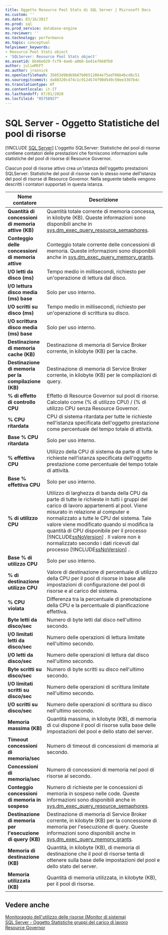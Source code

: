```yaml
---
title: Oggetto Resource Pool Stats di SQL Server | Microsoft Docs
ms.custom: ''
ms.date: 03/16/2017
ms.prod: sql
ms.prod_service: database-engine
ms.reviewer: ''
ms.technology: performance
ms.topic: conceptual
helpviewer_keywords:
- Reosurce Pool Stats object
- 'SQLServer: Resource Pool Stats object'
ms.assetid: bb46e029-fcf9-4aeb-a066-be41e7668fb9
author: julieMSFT
ms.author: jrasnick
ms.openlocfilehash: 35053d98db9b87b06512064e75adf06b4bcd6c51
ms.sourcegitcommit: da88320c474c1c9124574f90d549c50ee3387b4c
ms.translationtype: HT
ms.contentlocale: it-IT
ms.lasthandoff: 07/01/2020
ms.locfileid: "85758927"
---
```

# <a name="sql-server-resource-pool-stats-object"></a>SQL Server - Oggetto Statistiche del pool di risorse
 [!INCLUDE [SQL Server](../../includes/applies-to-version/sqlserver.md)]
  L'oggetto SQLServer: Statistiche del pool di risorse contiene contatori delle prestazioni che forniscono informazioni sulle statistiche del pool di risorse di Resource Governor.  
  
 Ciascun pool di risorse attivo crea un'istanza dell'oggetto prestazioni SQLServer: Statistiche del pool di risorse con lo stesso nome dell'istanza del pool di risorse di Resource Governor. Nella seguente tabella vengono descritti i contatori supportati in questa istanza.  
  
|Nome contatore|Descrizione|  
|------------------|-----------------|  
|**Quantità di concessioni di memoria attive (KB)**|Quantità totale corrente di memoria concessa, in kilobyte (KB). Queste informazioni sono disponibili anche in [sys.dm_exec_query_resource_semaphores](../../relational-databases/system-dynamic-management-views/sys-dm-exec-query-resource-semaphores-transact-sql.md).| 
|**Conteggio delle concessioni di memoria attive**|Conteggio totale corrente delle concessioni di memoria. Queste informazioni sono disponibili anche in [sys.dm_exec_query_memory_grants](../../relational-databases/system-dynamic-management-views/sys-dm-exec-query-memory-grants-transact-sql.md).|  
|**I/O letti da disco (ms)**|Tempo medio in millisecondi, richiesto per un'operazione di lettura dal disco.|  
|**I/O lettura disco media (ms) base**|Solo per uso interno.|
|**I/O scritti su disco (ms)**|Tempo medio in millisecondi, richiesto per un'operazione di scrittura su disco.|  
|**I/O scrittura disco media (ms) base**|Solo per uso interno.|
|**Destinazione di memoria cache (KB)**|Destinazione di memoria di Service Broker corrente, in kilobyte (KB) per la cache.|  
|**Destinazione di memoria per la compilazione (KB)**|Destinazione di memoria di Service Broker corrente, in kilobyte (KB) per le compilazioni di query.|  
|**% di effetto di controllo CPU**|Effetto di Resource Governor sul pool di risorse. Calcolato come (% di utilizzo CPU) / (% di utilizzo CPU senza Resource Governor.|  
|**% CPU ritardata**|CPU di sistema ritardata per tutte le richieste nell'istanza specificata dell'oggetto prestazione come percentuale del tempo totale di attività.|
|**Base % CPU ritardata**|Solo per uso interno.|
|**% effettiva CPU**|Utilizzo della CPU di sistema da parte di tutte le richieste nell'istanza specificata dell'oggetto prestazione come percentuale del tempo totale di attività.|
|**Base % effettiva CPU**|Solo per uso interno.|
|**% di utilizzo CPU**|Utilizzo di larghezza di banda della CPU da parte di tutte le richieste in tutti i gruppi del carico di lavoro appartenenti al pool. Viene misurato in relazione al computer e normalizzato a tutte le CPU del sistema. Tale valore viene modificato quando si modifica la quantità di CPU disponibile per il processo [!INCLUDE[ssNoVersion](../../includes/ssnoversion-md.md)] . Il valore non è normalizzato secondo i dati ricevuti dal processo [!INCLUDE[ssNoVersion](../../includes/ssnoversion-md.md)] .|  
|**Base % di utilizzo CPU**|Solo per uso interno.|
|**% di destinazione utilizzo CPU**|Valore di destinazione di percentuale di utilizzo della CPU per il pool di risorse in base alle impostazioni di configurazione del pool di risorse e al carico del sistema.|  
|**% CPU violata**|Differenza tra la percentuale di prenotazione della CPU e la percentuale di pianificazione effettiva.|
|**Byte letti da disco/sec**|Numero di byte letti dal disco nell'ultimo secondo.|  
|**I/O limitati letti da disco/sec**|Numero delle operazioni di lettura limitate nell'ultimo secondo.|  
|**I/O letti da disco/sec**|Numero delle operazioni di lettura dal disco nell'ultimo secondo.| 
|**Byte scritti su disco/sec**|Numero di byte scritti su disco nell'ultimo secondo.|  
|**I/O limitati scritti su disco/sec**|Numero delle operazioni di scrittura limitate nell'ultimo secondo.| 
|**I/O scritti su disco/sec**|Numero delle operazioni di scrittura su disco nell'ultimo secondo.|
|**Memoria massima (KB)**|Quantità massima, in kilobyte (KB), di memoria di cui dispone il pool di risorse sulla base delle impostazioni del pool e dello stato del server.| 
|**Timeout concessioni di memoria/sec**|Numero di timeout di concessioni di memoria al secondo.|
|**Concessioni di memoria/sec**|Numero di concessioni di memoria nel pool di risorse al secondo.| 
|**Conteggio concessioni di memoria in sospeso**|Numero di richieste per le concessioni di memoria in sospeso nelle code. Queste informazioni sono disponibili anche in [sys.dm_exec_query_resource_semaphores](../../relational-databases/system-dynamic-management-views/sys-dm-exec-query-resource-semaphores-transact-sql.md).|
|**Destinazione di memoria per l'esecuzione di query (KB)**|Destinazione di memoria di Service Broker corrente, in kilobyte (KB) per la concessione di memoria per l'esecuzione di query. Queste informazioni sono disponibili anche in [sys.dm_exec_query_memory_grants](../../relational-databases/system-dynamic-management-views/sys-dm-exec-query-memory-grants-transact-sql.md).|  
|**Memoria di destinazione (KB)**|Quantità, in kilobyte (KB), di memoria di destinazione che il pool di risorse tenta di ottenere sulla base delle impostazioni del pool e dello stato del server.|   
|**Memoria utilizzata (KB)**|Quantità di memoria utilizzata, in kilobyte (KB), per il pool di risorse.|  

  
## <a name="see-also"></a>Vedere anche  
 [Monitoraggio dell'utilizzo delle risorse &#40;Monitor di sistema&#41;](../../relational-databases/performance-monitor/monitor-resource-usage-system-monitor.md)   
 [SQL Server - Oggetto Statistiche gruppi del carico di lavoro](../../relational-databases/performance-monitor/sql-server-workload-group-stats-object.md)   
 [Resource Governor](../../relational-databases/resource-governor/resource-governor.md)  
  
  
